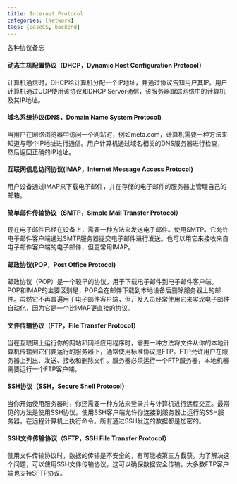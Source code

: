 ```yaml
---
title: Internet Protocol
categories: [Network]
tags: [BaseCS, backend]
---
```


各种协议备忘

<!--more-->

#### 动态主机配置协议（DHCP，Dynamic Host Configuration Protocol）

计算机通信时，DHCP给计算机分配一个IP地址，并通过协议告知用户其IP。用户计算机通过UDP使用该协议和DHCP Server通信，该服务器跟踪网络中的计算机及其IP地址。

#### 域名系统协议(DNS，Domain Name System Protocol)

当用户在网络浏览器中访问一个网站时，例如meta.com，计算机需要一种方法来知道与哪个IP地址进行通信。用户计算机通过域名相关的DNS服务器进行检查，然后返回正确的IP地址。

#### 互联网信息访问协议(IMAP，Internet Message Access Protocol)

用户设备通过IMAP来下载电子邮件，并在存储的电子邮件的服务器上管理自己的邮箱。

#### 简单邮件传输协议（SMTP，Simple Mail Transfer Protocol）

现在电子邮件已经在设备上，需要一种方法来发送电子邮件。使用SMTP。它允许电子邮件客户端通过SMTP服务器提交电子邮件进行发送。也可以用它来接收来自电子邮件客户端的电子邮件，但更常用IMAP。

#### 邮政协议(POP，Post Office Protocol)
邮政协议（POP）是一个较早的协议，用于下载电子邮件到电子邮件客户端。POP和IMAP的主要区别是，POP会在邮件下载到本地设备后删除服务器上的邮件。虽然它不再普遍用于电子邮件客户端，但开发人员经常使用它来实现电子邮件自动化，因为它是一个比IMAP更直接的协议。

#### 文件传输协议（FTP，File Transfer Protocol）
当在互联网上运行你的网站和网络应用程序时，需要一种方法将文件从你的本地计算机传输到它们要运行的服务器上，通常使用标准协议是FTP。FTP允许用户在服务器上列出、发送、接收和删除文件。服务器必须运行一个FTP服务器，本地机器需要运行一个FTP客户端。

#### SSH协议（SSH，Secure Shell Protocol）
当你开始使用服务器时，你还需要一种方法来登录并与计算机进行远程交互。最常见的方法是使用SSH协议。使用SSH客户端允许你连接到服务器上运行的SSH服务器，在远程计算机上执行命令。所有通过SSH发送的数据都是加密的。

#### SSH文件传输协议（SFTP，SSH File Transfer Protocol）
使用文件传输协议时，数据的传输是不安全的，有可能被第三方截获。为了解决这个问题，可以使用SSH文件传输协议，这可以确保数据安全传输。大多数FTP客户端也支持SFTP协议。


